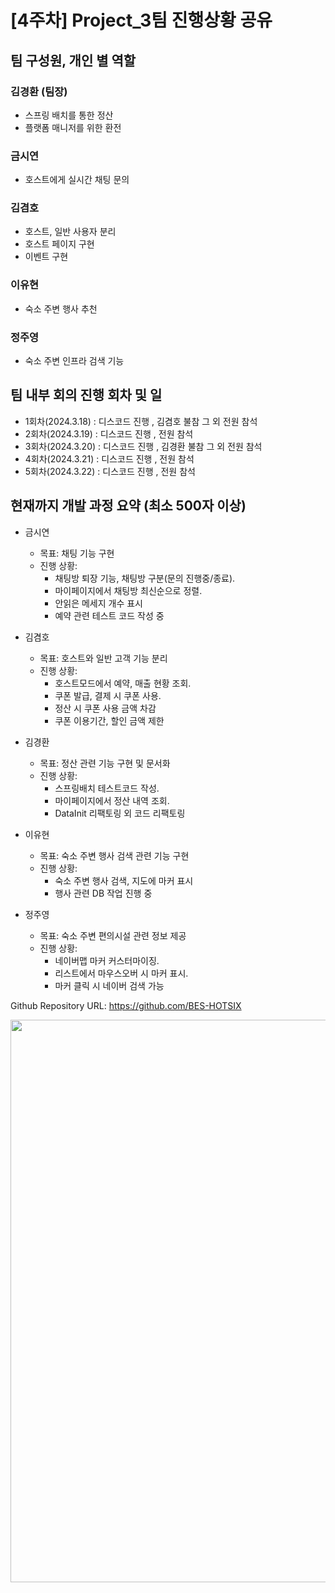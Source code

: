 # [4주차] Project_3팀 진행상황 공유

## 팀 구성원, 개인 별 역할

### 김경환 (팀장)

- 스프링 배치를 통한 정산
- 플랫폼 매니저를 위한 환전

### 금시연

- 호스트에게 실시간 채팅 문의

### 김겸호

- 호스트, 일반 사용자 분리
- 호스트 페이지 구현
- 이벤트 구현

### 이유현

- 숙소 주변 행사 추천

### 정주영

- 숙소 주변 인프라 검색 기능

## 팀 내부 회의 진행 회차 및 일

- 1회차(2024.3.18) : 디스코드 진행 , 김겸호 불참 그 외 전원 참석
- 2회차(2024.3.19) : 디스코드 진행 , 전원 참석
- 3회차(2024.3.20) : 디스코드 진행 , 김경환 불참 그 외 전원 참석
- 4회차(2024.3.21) : 디스코드 진행 , 전원 참석
- 5회차(2024.3.22) : 디스코드 진행 , 전원 참석

## 현재까지 개발 과정 요약 (최소 500자 이상)

- 금시연
  - 목표: 채팅 기능 구현
  - 진행 상황:
    * 채팅방 퇴장 기능, 채팅방 구분(문의 진행중/종료).
    * 마이페이지에서 채팅방 최신순으로 정렬.
    * 안읽은 메세지 개수 표시
    * 예약 관련 테스트 코드 작성 중

- 김겸호
  - 목표: 호스트와 일반 고객 기능 분리
  - 진행 상황: 
    * 호스트모드에서 예약, 매출 현황 조회.
    * 쿠폰 발급, 결제 시 쿠폰 사용.
    * 정산 시 쿠폰 사용 금액 차감
    * 쿠폰 이용기간, 할인 금액 제한


- 김경환
  - 목표: 정산 관련 기능 구현 및 문서화
  - 진행 상황: 
    * 스프링배치 테스트코드 작성.
    * 마이페이지에서 정산 내역 조회.
    * DataInit 리팩토링 외 코드 리팩토링

- 이유현
  - 목표: 숙소 주변 행사 검색 관련 기능 구현
  - 진행 상황: 
    * 숙소 주변 행사 검색, 지도에 마커 표시 
    * 행사 관련 DB 작업 진행 중

- 정주영
  - 목표: 숙소 주변 편의시설 관련 정보 제공
  - 진행 상황: 
    * 네이버맵 마커 커스터마이징.
    * 리스트에서 마우스오버 시 마커 표시.
    * 마커 클릭 시 네이버 검색 가능


Github Repository URL: https://github.com/BES-HOTSIX

<img src="https://i.imgur.com/VheKeSp.png" width="900">

